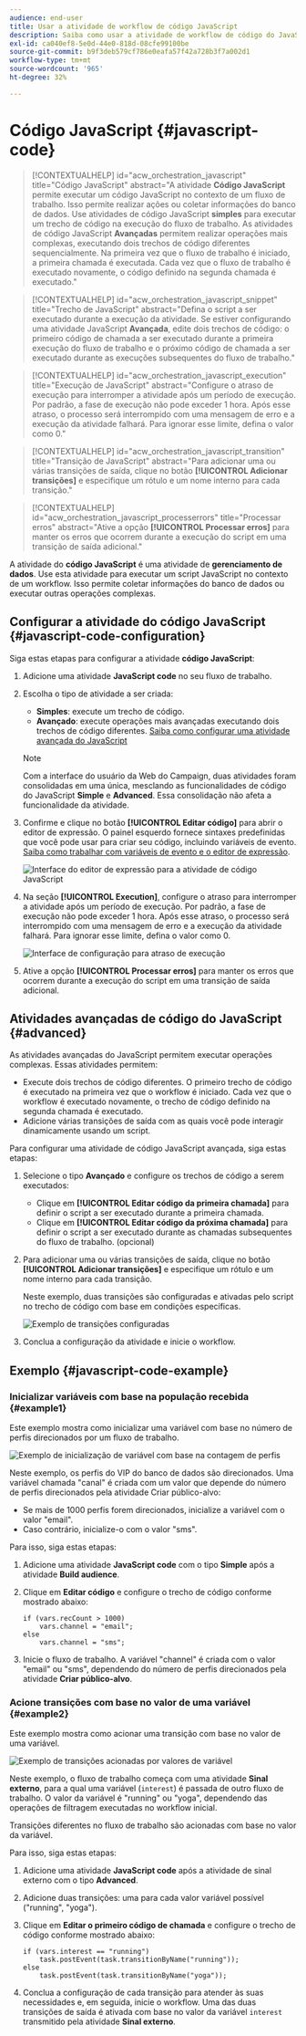 ```yaml
---
audience: end-user
title: Usar a atividade de workflow de código JavaScript
description: Saiba como usar a atividade de workflow de código do JavaScript
exl-id: ca040ef8-5e0d-44e0-818d-08cfe99100be
source-git-commit: b9f3deb579cf786e0eafa57f42a728b3f7a002d1
workflow-type: tm+mt
source-wordcount: '965'
ht-degree: 32%

---
```


# Código JavaScript {#javascript-code}

>[!CONTEXTUALHELP]
>id="acw_orchestration_javascript"
>title="Código JavaScript"
>abstract="A atividade **Código JavaScript** permite executar um código JavaScript no contexto de um fluxo de trabalho. Isso permite realizar ações ou coletar informações do banco de dados. Use atividades de código JavaScript **simples** para executar um trecho de código na execução do fluxo de trabalho. As atividades de código JavaScript **Avançadas** permitem realizar operações mais complexas, executando dois trechos de código diferentes sequencialmente. Na primeira vez que o fluxo de trabalho é iniciado, a primeira chamada é executada. Cada vez que o fluxo de trabalho é executado novamente, o código definido na segunda chamada é executado."

>[!CONTEXTUALHELP]
>id="acw_orchestration_javascript_snippet"
>title="Trecho de JavaScript"
>abstract="Defina o script a ser executado durante a execução da atividade. Se estiver configurando uma atividade JavaScript **Avançada**, edite dois trechos de código: o primeiro código de chamada a ser executado durante a primeira execução do fluxo de trabalho e o próximo código de chamada a ser executado durante as execuções subsequentes do fluxo de trabalho."

>[!CONTEXTUALHELP]
>id="acw_orchestration_javascript_execution"
>title="Execução de JavaScript"
>abstract="Configure o atraso de execução para interromper a atividade após um período de execução. Por padrão, a fase de execução não pode exceder 1 hora. Após esse atraso, o processo será interrompido com uma mensagem de erro e a execução da atividade falhará. Para ignorar esse limite, defina o valor como 0."

>[!CONTEXTUALHELP]
>id="acw_orchestration_javascript_transition"
>title="Transição de JavaScript"
>abstract="Para adicionar uma ou várias transições de saída, clique no botão **[!UICONTROL Adicionar transições]** e especifique um rótulo e um nome interno para cada transição."

>[!CONTEXTUALHELP]
>id="acw_orchestration_javascript_processerrors"
>title="Processar erros"
>abstract="Ative a opção **[!UICONTROL Processar erros]** para manter os erros que ocorrem durante a execução do script em uma transição de saída adicional."

A atividade do **código JavaScript** é uma atividade de **gerenciamento de dados**. Use esta atividade para executar um script JavaScript no contexto de um workflow. Isso permite coletar informações do banco de dados ou executar outras operações complexas.

## Configurar a atividade do código JavaScript {#javascript-code-configuration}

Siga estas etapas para configurar a atividade **código JavaScript**:

1. Adicione uma atividade **JavaScript code** no seu fluxo de trabalho.

1. Escolha o tipo de atividade a ser criada:

   * **Simples**: execute um trecho de código.
   * **Avançado**: execute operações mais avançadas executando dois trechos de código diferentes. [Saiba como configurar uma atividade avançada do JavaScript](#advanced)

   >[!NOTE]
   >
   >Com a interface do usuário da Web do Campaign, duas atividades foram consolidadas em uma única, mesclando as funcionalidades de código do JavaScript **Simple** e **Advanced**. Essa consolidação não afeta a funcionalidade da atividade.

1. Confirme e clique no botão **[!UICONTROL Editar código]** para abrir o editor de expressão. O painel esquerdo fornece sintaxes predefinidas que você pode usar para criar seu código, incluindo variáveis de evento. [Saiba como trabalhar com variáveis de evento e o editor de expressão](../event-variables.md).

   ![Interface do editor de expressão para a atividade de código JavaScript](../assets/javascript-editor.png)

1. Na seção **[!UICONTROL Execution]**, configure o atraso para interromper a atividade após um período de execução. Por padrão, a fase de execução não pode exceder 1 hora. Após esse atraso, o processo será interrompido com uma mensagem de erro e a execução da atividade falhará. Para ignorar esse limite, defina o valor como 0.

   ![Interface de configuração para atraso de execução](../assets/javascript-config.png)

1. Ative a opção **[!UICONTROL Processar erros]** para manter os erros que ocorrem durante a execução do script em uma transição de saída adicional.

## Atividades avançadas de código do JavaScript {#advanced}

As atividades avançadas do JavaScript permitem executar operações complexas. Essas atividades permitem:

* Execute dois trechos de código diferentes. O primeiro trecho de código é executado na primeira vez que o workflow é iniciado. Cada vez que o workflow é executado novamente, o trecho de código definido na segunda chamada é executado.
* Adicione várias transições de saída com as quais você pode interagir dinamicamente usando um script.

Para configurar uma atividade de código JavaScript avançada, siga estas etapas:

1. Selecione o tipo **Avançado** e configure os trechos de código a serem executados:

   * Clique em **[!UICONTROL Editar código da primeira chamada]** para definir o script a ser executado durante a primeira chamada.
   * Clique em **[!UICONTROL Editar código da próxima chamada]** para definir o script a ser executado durante as chamadas subsequentes do fluxo de trabalho. (opcional)

1. Para adicionar uma ou várias transições de saída, clique no botão **[!UICONTROL Adicionar transições]** e especifique um rótulo e um nome interno para cada transição.

   Neste exemplo, duas transições são configuradas e ativadas pelo script no trecho de código com base em condições específicas.

   ![Exemplo de transições configuradas](../assets/javascript-transitions.png)

1. Conclua a configuração da atividade e inicie o workflow.

## Exemplo {#javascript-code-example}

### Inicializar variáveis com base na população recebida {#example1}

Este exemplo mostra como inicializar uma variável com base no número de perfis direcionados por um fluxo de trabalho.

![Exemplo de inicialização de variável com base na contagem de perfis](../assets/javascript-example1.png)

Neste exemplo, os perfis do VIP do banco de dados são direcionados. Uma variável chamada &quot;canal&quot; é criada com um valor que depende do número de perfis direcionados pela atividade Criar público-alvo:

* Se mais de 1000 perfis forem direcionados, inicialize a variável com o valor &quot;email&quot;.
* Caso contrário, inicialize-o com o valor &quot;sms&quot;.

Para isso, siga estas etapas:

1. Adicione uma atividade **JavaScript code** com o tipo **Simple** após a atividade **Build audience**.

1. Clique em **Editar código** e configure o trecho de código conforme mostrado abaixo:

   ```
   if (vars.recCount > 1000)
       vars.channel = "email";
   else
       vars.channel = "sms";
   ```

1. Inicie o fluxo de trabalho. A variável &quot;channel&quot; é criada com o valor &quot;email&quot; ou &quot;sms&quot;, dependendo do número de perfis direcionados pela atividade **Criar público-alvo**.

### Acione transições com base no valor de uma variável {#example2}

Este exemplo mostra como acionar uma transição com base no valor de uma variável.

![Exemplo de transições acionadas por valores de variável](../assets/javascript-example2-transitions.png)

Neste exemplo, o fluxo de trabalho começa com uma atividade **Sinal externo**, para a qual uma variável (`interest`) é passada de outro fluxo de trabalho. O valor da variável é &quot;running&quot; ou &quot;yoga&quot;, dependendo das operações de filtragem executadas no workflow inicial.

Transições diferentes no fluxo de trabalho são acionadas com base no valor da variável.

Para isso, siga estas etapas:

1. Adicione uma atividade **JavaScript code** após a atividade de sinal externo com o tipo **Advanced**.

1. Adicione duas transições: uma para cada valor variável possível (&quot;running&quot;, &quot;yoga&quot;).

1. Clique em **Editar o primeiro código de chamada** e configure o trecho de código conforme mostrado abaixo:

   ```
   if (vars.interest == "running")
       task.postEvent(task.transitionByName("running"));
   else
       task.postEvent(task.transitionByName("yoga"));
   ```

1. Conclua a configuração de cada transição para atender às suas necessidades e, em seguida, inicie o workflow. Uma das duas transições de saída é ativada com base no valor da variável `interest` transmitido pela atividade **Sinal externo**.